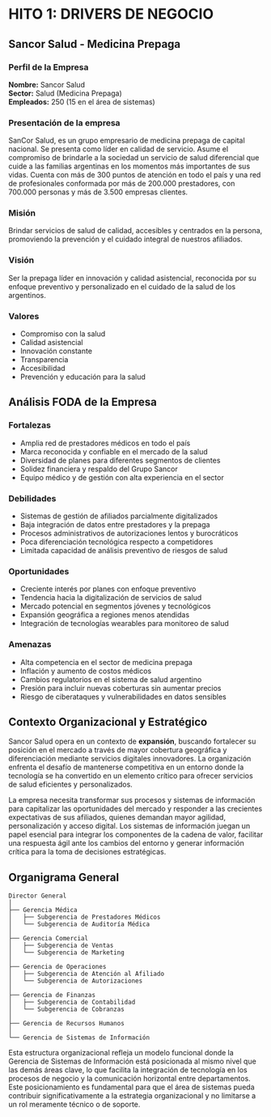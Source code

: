 # HITO 1: DRIVERS DE NEGOCIO

## Sancor Salud - Medicina Prepaga

### Perfil de la Empresa

**Nombre:** Sancor Salud  
**Sector:** Salud (Medicina Prepaga)  
**Empleados:** 250 (15 en el área de sistemas)

### Presentación de la empresa

SanCor Salud, es un grupo empresario de medicina prepaga de capital nacional. Se presenta como líder en calidad de servicio. Asume el compromiso de brindarle a la sociedad un servicio de salud diferencial que cuide a las familias argentinas en los momentos más importantes de sus vidas. 
Cuenta con más de 300 puntos de atención en todo el país y una red de profesionales conformada por más de 200.000 prestadores, con 700.000 personas y más de 3.500 empresas clientes. 

### Misión

Brindar servicios de salud de calidad, accesibles y centrados en la persona, promoviendo la prevención y el cuidado integral de nuestros afiliados.

### Visión

Ser la prepaga líder en innovación y calidad asistencial, reconocida por su enfoque preventivo y personalizado en el cuidado de la salud de los argentinos.

### Valores

- Compromiso con la salud
- Calidad asistencial
- Innovación constante
- Transparencia
- Accesibilidad
- Prevención y educación para la salud

## Análisis FODA de la Empresa

### Fortalezas

- Amplia red de prestadores médicos en todo el país
- Marca reconocida y confiable en el mercado de la salud
- Diversidad de planes para diferentes segmentos de clientes
- Solidez financiera y respaldo del Grupo Sancor
- Equipo médico y de gestión con alta experiencia en el sector

### Debilidades

- Sistemas de gestión de afiliados parcialmente digitalizados
- Baja integración de datos entre prestadores y la prepaga
- Procesos administrativos de autorizaciones lentos y burocráticos
- Poca diferenciación tecnológica respecto a competidores
- Limitada capacidad de análisis preventivo de riesgos de salud

### Oportunidades

- Creciente interés por planes con enfoque preventivo
- Tendencia hacia la digitalización de servicios de salud
- Mercado potencial en segmentos jóvenes y tecnológicos
- Expansión geográfica a regiones menos atendidas
- Integración de tecnologías wearables para monitoreo de salud

### Amenazas

- Alta competencia en el sector de medicina prepaga
- Inflación y aumento de costos médicos
- Cambios regulatorios en el sistema de salud argentino
- Presión para incluir nuevas coberturas sin aumentar precios
- Riesgo de ciberataques y vulnerabilidades en datos sensibles

## Contexto Organizacional y Estratégico

Sancor Salud opera en un contexto de **expansión**, buscando fortalecer su posición en el mercado a través de mayor cobertura geográfica y diferenciación mediante servicios digitales innovadores. La organización enfrenta el desafío de mantenerse competitiva en un entorno donde la tecnología se ha convertido en un elemento crítico para ofrecer servicios de salud eficientes y personalizados.

La empresa necesita transformar sus procesos y sistemas de información para capitalizar las oportunidades del mercado y responder a las crecientes expectativas de sus afiliados, quienes demandan mayor agilidad, personalización y acceso digital. Los sistemas de información juegan un papel esencial para integrar los componentes de la cadena de valor, facilitar una respuesta ágil ante los cambios del entorno y generar información crítica para la toma de decisiones estratégicas.

## Organigrama General

```
Director General
│
├── Gerencia Médica
│   ├── Subgerencia de Prestadores Médicos
│   └── Subgerencia de Auditoría Médica
│
├── Gerencia Comercial
│   ├── Subgerencia de Ventas
│   └── Subgerencia de Marketing
│
├── Gerencia de Operaciones
│   ├── Subgerencia de Atención al Afiliado
│   └── Subgerencia de Autorizaciones
│
├── Gerencia de Finanzas
│   ├── Subgerencia de Contabilidad
│   └── Subgerencia de Cobranzas
│
├── Gerencia de Recursos Humanos
│
└── Gerencia de Sistemas de Información
```

Esta estructura organizacional refleja un modelo funcional donde la Gerencia de Sistemas de Información está posicionada al mismo nivel que las demás áreas clave, lo que facilita la integración de tecnología en los procesos de negocio y la comunicación horizontal entre departamentos. Este posicionamiento es fundamental para que el área de sistemas pueda contribuir significativamente a la estrategia organizacional y no limitarse a un rol meramente técnico o de soporte.

